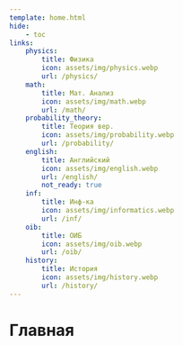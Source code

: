 ```yaml
---
template: home.html
hide:
    - toc
links:
    physics:
        title: Физика
        icon: assets/img/physics.webp
        url: /physics/
    math:
        title: Мат. Анализ
        icon: assets/img/math.webp
        url: /math/
    probability_theory:
        title: Теория вер.
        icon: assets/img/probability.webp
        url: /probability/
    english:
        title: Английский
        icon: assets/img/english.webp
        url: /english/
        not_ready: true
    inf:
        title: Инф-ка
        icon: assets/img/informatics.webp
        url: /inf/
    oib:
        title: ОИБ
        icon: assets/img/oib.webp
        url: /oib/
    history:
        title: История
        icon: assets/img/history.webp
        url: /history/
---
```


# Главная

